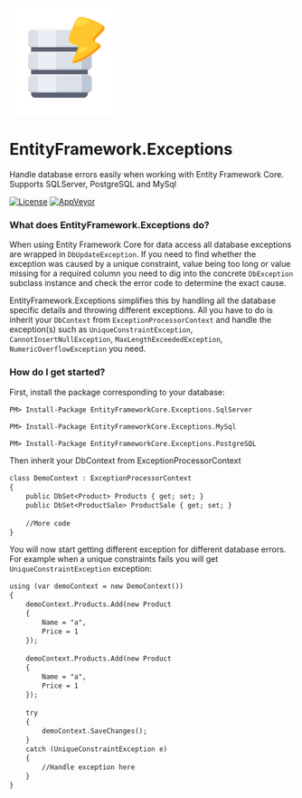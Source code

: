 ![EntityFramework.Exceptions](Icon.png "EntityFramework.Exceptions")

# EntityFramework.Exceptions
Handle database errors easily when working with Entity Framework Core. Supports SQLServer, PostgreSQL and MySql

[![License](https://img.shields.io/badge/License-Apache%202.0-blue.svg)](License.md)
[![AppVeyor](https://img.shields.io/appveyor/ci/Giorgi/EntityFramework-Exceptions.svg)](https://ci.appveyor.com/project/Giorgi/entityframework-exceptions)

### What does EntityFramework.Exceptions do?

When using Entity Framework Core for data access all database exceptions are wrapped in `DbUpdateException`. If you need to find 
whether the exception was caused by a unique constraint, value being too long or value missing for a required column you need to dig into 
the concrete `DbException` subclass instance and check the error code to determine the exact cause.

EntityFramework.Exceptions simplifies this by handling all the database specific details and throwing different exceptions. All you have
to do is inherit your `DbContext` from `ExceptionProcessorContext` and handle the exception(s) such as `UniqueConstraintException`,
`CannotInsertNullException`, `MaxLengthExceededException`, `NumericOverflowException` you need.

### How do I get started?
First, install the package corresponding to your database:

```
PM> Install-Package EntityFrameworkCore.Exceptions.SqlServer
```

```
PM> Install-Package EntityFrameworkCore.Exceptions.MySql
```

```
PM> Install-Package EntityFrameworkCore.Exceptions.PostgreSQL
```

Then inherit your DbContext from ExceptionProcessorContext

```
class DemoContext : ExceptionProcessorContext
{
    public DbSet<Product> Products { get; set; }
    public DbSet<ProductSale> ProductSale { get; set; }

    //More code
}
```    

You will now start getting different exception for different database errors. For example when a unique constraints fails you will get `UniqueConstraintException` exception:

```
using (var demoContext = new DemoContext())
{
    demoContext.Products.Add(new Product
    {
        Name = "a",
        Price = 1
    });

    demoContext.Products.Add(new Product
    {
        Name = "a",
        Price = 1
    });

    try
    {
        demoContext.SaveChanges();
    }
    catch (UniqueConstraintException e)
    {
        //Handle exception here
    }
}
```
